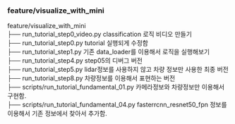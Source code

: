 ### feature/visualize_with_mini<br>

feature/visualize_with_mini<br>
├── run_tutorial_step0_video.py classification 로직 비디오 만들기 <br>
├── run_tutorial_step0.py tutorial 실행되게 수정함 <br>
├── run_tutorial_step1.py 기존 data_loader를 이용해서 로직을 실행해보기 <br>
├── run_tutorial_step4.py step05의 디버그 버전 <br>
├── run_tutorial_step5.py lidar정보를 사용하지 않고 차량 정보만 사용한 최종 버전 <br>
├── run_tutorial_step8.py 차량정보를 이용해서 표현하는 버전 <br>
├── scripts/run_tutorial_fundamental_01.py 카메라정보와 차량정보만 이용해서 구현함. <br>
├── scripts/run_tutorial_fundamental_04.py fasterrcnn_resnet50_fpn 정보를 이용해서 기존 정보에서 찾아서 추가함. <br>